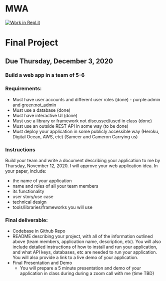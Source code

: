# MWA

[![Work in Repl.it](https://classroom.github.com/assets/work-in-replit-14baed9a392b3a25080506f3b7b6d57f295ec2978f6f33ec97e36a161684cbe9.svg)](https://classroom.github.com/online_ide?assignment_repo_id=326840&assignment_repo_type=GroupAssignmentRepo)
# Final Project

## Due Thursday, December 3, 2020

### Build a web app in a team of 5-6

### Requirements:
* Must have user accounts and different user roles (done) - purple:admin and green:not_admin
* Must use a database (done)
* Must have interactive UI (done)
* Must use a library or framework not discussed/used in class (done)
* Must use an outside REST API in some way (to be done)
* Must deploy your application in some publicly accessible way (Heroku, Digital Ocean, AWS, etc) (Sameer and Cameron Carrying us)

### Instructions
Build your team and write a document describing your application to me by Thursday, November 12, 2020. I will approve your web application idea. In your paper, include:
* the name of your application
* name and roles of all your team members
* its functionality
* user story/use case
* technical design 
* tools/libraries/frameworks you will use

### Final deliverable:
* Codebase in Github Repo
* README describing your project, with all of the information outlined above (team members, application name, description, etc). You will also include detailed instructions of how to install and run your application, and what API keys, databases, etc are needed to run your application. You will also provide a link to a live demo of your application.
* Final Presentation and Demo
  * You will prepare a 5 minute presentation and demo of your application in class during during a zoom call with me (time TBD)
